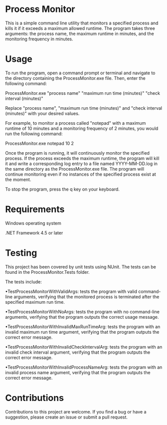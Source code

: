 Process Monitor
===============
This is a simple command line utility that monitors a specified process and kills it if it exceeds a maximum allowed runtime. The program takes three arguments: the process name, the maximum runtime in minutes, and the monitoring frequency in minutes.

Usage
=====
To run the program, open a command prompt or terminal and navigate to the directory containing the ProcessMonitor.exe file. Then, enter the following command:

ProcessMonitor.exe "process name" "maximum run time (minutes)" "check interval (minutes)"

Replace "process name", "maximum run time (minutes)" and "check interval (minutes)" with your desired values.

For example, to monitor a process called "notepad" with a maximum runtime of 10 minutes and a monitoring frequency of 2 minutes, you would run the following command:

ProcessMonitor.exe notepad 10 2

Once the program is running, it will continuously monitor the specified process. If the process exceeds the maximum runtime, the program will kill it and write a corresponding log entry to a file named YYYY-MM-DD.log in the same directory as the ProcessMonitor.exe file. The program will continue monitoring even if no instances of the specified process exist at the moment.

To stop the program, press the q key on your keyboard.

Requirements
============
Windows operating system

.NET Framework 4.5 or later

Testing
=======
This project has been covered by unit tests using NUnit. The tests can be found in the ProcessMonitor.Tests folder.

The tests include:

•TestProcessMonitorWithValidArgs: tests the program with valid command-line arguments, verifying that the monitored process is terminated after the specified maximum run time.

•TestProcessMonitorWithNoArgs: tests the program with no command-line arguments, verifying that the program outputs the correct usage message.

•TestProcessMonitorWithInvalidMaxRunTimeArg: tests the program with an invalid maximum run time argument, verifying that the program outputs the correct error message.

•TestProcessMonitorWithInvalidCheckIntervalArg: tests the program with an invalid check interval argument, verifying that the program outputs the correct error message.

•TestProcessMonitorWithInvalidProcessNameArg: tests the program with an invalid process name argument, verifying that the program outputs the correct error message.


Contributions
=============
Contributions to this project are welcome. If you find a bug or have a suggestion, please create an issue or submit a pull request.

